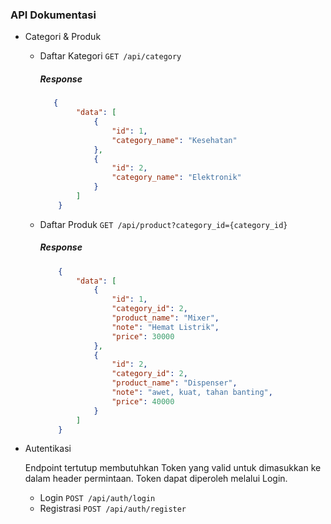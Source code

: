 ### API Dokumentasi
* Categori & Produk
   * Daftar Kategori `GET /api/category`
        ##### Response
        ``` json
           {
                "data": [
                    {
                        "id": 1,
                        "category_name": "Kesehatan"
                    },
                    {
                        "id": 2,
                        "category_name": "Elektronik"
                    }
                ]
            }
       ```
   * Daftar Produk `GET /api/product?category_id={category_id}`
        ##### Response
        ``` json
            {
                "data": [
                    {
                        "id": 1,
                        "category_id": 2,
                        "product_name": "Mixer",
                        "note": "Hemat Listrik",
                        "price": 30000
                    },
                    {
                        "id": 2,
                        "category_id": 2,
                        "product_name": "Dispenser",
                        "note": "awet, kuat, tahan banting",
                        "price": 40000
                    }
                ]
            }
        ```
* Autentikasi

    Endpoint tertutup membutuhkan Token yang valid untuk dimasukkan ke dalam header permintaan. Token dapat diperoleh melalui Login.
    * Login `POST /api/auth/login`
    * Registrasi `POST /api/auth/register`
